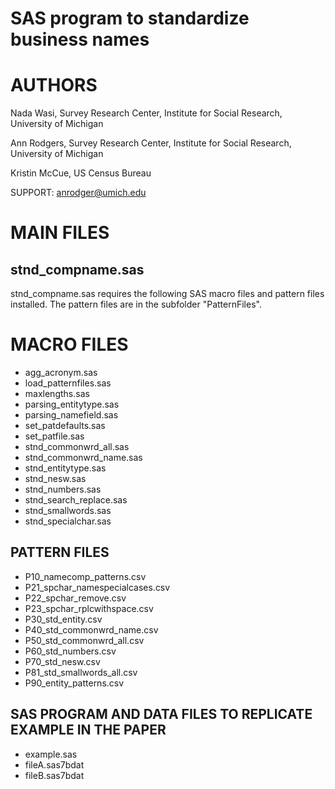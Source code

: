 SAS program to standardize business names
============

AUTHORS
=======
Nada Wasi,
  Survey Research Center,
  Institute for Social Research,
  University of Michigan

Ann Rodgers,
  Survey Research Center,
  Institute for Social Research,
  University of Michigan

Kristin McCue,
  US Census Bureau



SUPPORT:    <anrodger@umich.edu>

MAIN FILES
==========

stnd_compname.sas
-----------------

stnd_compname.sas requires the following SAS macro files and pattern files installed.
The pattern files are in the subfolder "PatternFiles".

MACRO FILES
===========
-  agg_acronym.sas
-  load_patternfiles.sas
-  maxlengths.sas
-  parsing_entitytype.sas
-  parsing_namefield.sas
-  set_patdefaults.sas
-  set_patfile.sas
-  stnd_commonwrd_all.sas
-  stnd_commonwrd_name.sas
-  stnd_entitytype.sas
-  stnd_nesw.sas
-  stnd_numbers.sas
-  stnd_search_replace.sas
-  stnd_smallwords.sas
-  stnd_specialchar.sas


PATTERN FILES
-------------
-  P10_namecomp_patterns.csv
-  P21_spchar_namespecialcases.csv
-  P22_spchar_remove.csv
-  P23_spchar_rplcwithspace.csv
-  P30_std_entity.csv
-  P40_std_commonwrd_name.csv
-  P50_std_commonwrd_all.csv
-  P60_std_numbers.csv
-  P70_std_nesw.csv
-  P81_std_smallwords_all.csv
-  P90_entity_patterns.csv


SAS PROGRAM AND DATA FILES TO REPLICATE EXAMPLE IN THE PAPER
------------------------------------------------------------
-  example.sas
-  fileA.sas7bdat
-  fileB.sas7bdat
